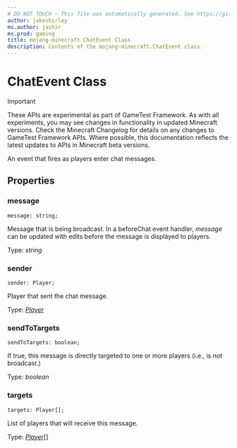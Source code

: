 ```yaml
---
# DO NOT TOUCH — This file was automatically generated. See https://github.com/Mojang/MinecraftScriptingApiDocsGenerator to modify descriptions, examples, etc.
author: jakeshirley
ms.author: jashir
ms.prod: gaming
title: mojang-minecraft.ChatEvent Class
description: Contents of the mojang-minecraft.ChatEvent class.
---
```

# ChatEvent Class
>[!IMPORTANT]
>These APIs are experimental as part of GameTest Framework. As with all experiments, you may see changes in functionality in updated Minecraft versions. Check the Minecraft Changelog for details on any changes to GameTest Framework APIs. Where possible, this documentation reflects the latest updates to APIs in Minecraft beta versions.

An event that fires as players enter chat messages.

## Properties
### **message**
`message: string;`

Message that is being broadcast. In a beforeChat event handler, _message_ can be updated with edits before the message is displayed to players.

Type: *string*

### **sender**
`sender: Player;`

Player that sent the chat message.

Type: [*Player*](Player.md)

### **sendToTargets**
`sendToTargets: boolean;`

If true, this message is directly targeted to one or more players (i.e., is not broadcast.)

Type: *boolean*

### **targets**
`targets: Player[];`

List of players that will receive this message.

Type: [*Player*](Player.md)[]

